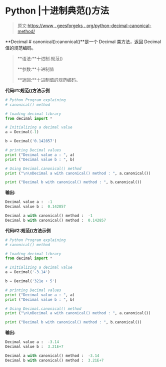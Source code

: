 # Python |十进制典范()方法

> 原文:[https://www . geesforgeks . org/python-decimal-canonical-method/](https://www.geeksforgeeks.org/python-decimal-canonical-method/)

**Decimal # canonical():canonical()**是一个 Decimal 类方法，返回 Decimal 值的规范编码。

> **语法:**十进制.规范()
> 
> **参数:**十进制值
> 
> **返回:**十进制值的规范编码。

**代码#1:规范()方法示例**

```py
# Python Program explaining 
# canonical() method

# loading decimal library
from decimal import *

# Initializing a decimal value
a = Decimal(-1)

b = Decimal('0.142857')

# printing Decimal values
print ("Decimal value a : ", a)
print ("Decimal value b : ", b)

# Using Decimal.canonical() method
print ("\n\nDecimal a with canonical() method : ", a.canonical())

print ("Decimal b with canonical() method : ", b.canonical())
```

**输出:**

```py
Decimal value a :  -1
Decimal value b :  0.142857

Decimal a with canonical() method :  -1
Decimal b with canonical() method :  0.142857

```

**代码#2:规范()方法示例**

```py
# Python Program explaining 
# canonical() method

# loading decimal library
from decimal import *

# Initializing a decimal value
a = Decimal('-3.14')

b = Decimal('321e + 5')

# printing Decimal values
print ("Decimal value a : ", a)
print ("Decimal value b : ", b)

# Using Decimal.canonical() method
print ("\n\nDecimal a with canonical() method : ", a.canonical())

print ("Decimal b with canonical() method : ", b.canonical())
```

**输出:**

```py
Decimal value a :  -3.14
Decimal value b :  3.21E+7

Decimal a with canonical() method :  -3.14
Decimal b with canonical() method :  3.21E+7

```